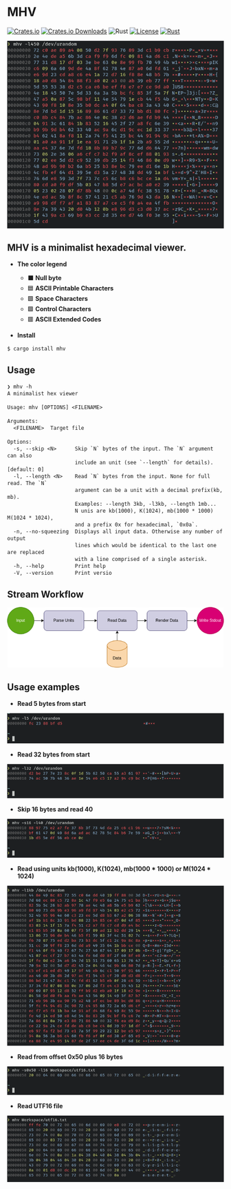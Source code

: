# MHV
[![Crates.io](https://img.shields.io/crates/v/mhv.svg)](https://crates.io/crates/mhv)
[![Crates.io Downloads](https://img.shields.io/crates/d/mhv)](https://crates.io/crates/mhv)
![Rust](https://img.shields.io/badge/rust-stable-orange)
[![License](https://img.shields.io/crates/l/mhv.svg)](https://opensource.org/licenses/MIT)
[![Rust](https://github.com/jgardona/mhv/actions/workflows/rust.yml/badge.svg)](https://github.com/jgardona/mhv/actions/workflows/rust.yml)

<div align="center">
<img src="images/demo.png"/>
</div>

## **MHV** is a minimalist hexadecimal viewer.

* **The color legend**
  
  *  ⬛ **Null byte**
  *  🟦 **ASCII Printable Characters**
  *  🟩 **Space Characters**
  *  🟩 **Control Characters**
  *  🟥 **ASCII Extended Codes**
  


* **Install**

```
$ cargo install mhv
```

## Usage

```
❯ mhv -h
A minimalist hex viewer

Usage: mhv [OPTIONS] <FILENAME>

Arguments:
  <FILENAME>  Target file

Options:
  -s, --skip <N>      Skip `N` bytes of the input. The `N` argument can also
                      include an unit (see `--length` for details). [default: 0]
  -l, --length <N>    Read `N` bytes from the input. None for full read. The `N`
                      argument can be a unit with a decimal prefix(kb, mb).
                      Examples: --length 3kb, -l3kb, --length 1mb...
                      N unis are kb(1000), K(1024), mb(1000 * 1000) M(1024 * 1024),
                      and a prefix 0x for hexadecimal, `0x0a`.
  -n, --no-squeezing  Displays all input data. Otherwise any number of output
                      lines which would be identical to the last one are replaced
                      with a line comprised of a single asterisk.
  -h, --help          Print help
  -V, --version       Print versio
```
## Stream Workflow

![](images/mhv-dataflow.png)

## Usage examples

* **Read 5 bytes from start**

![](images/read5.png)


* **Read 32 bytes from start**

![](images/read32fromstart.png)

* **Skip 16 bytes and read 40**

![](images/skip16andread40.png)

* **Read using units kb(1000), K(1024), mb(1000 * 1000) or M(1024 * 1024)**

![](images/read1kb.png)

* **Read from offset 0x50 plus 16 bytes**

![](images/off0x50-32bytes.png)

* **Read UTF16 file**

![](images/readutf16.png)

